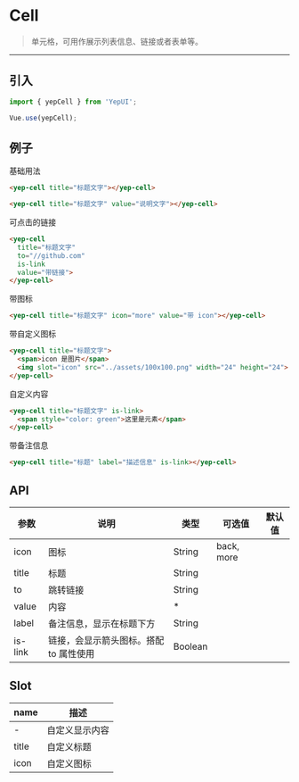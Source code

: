 # Cell

> 单元格，可用作展示列表信息、链接或者表单等。

----------


## 引入

```javascript
import { yepCell } from 'YepUI';

Vue.use(yepCell);
```

## 例子

基础用法
```html
<yep-cell title="标题文字"></yep-cell>

<yep-cell title="标题文字" value="说明文字"></yep-cell>
```

可点击的链接

```html
<yep-cell
  title="标题文字"
  to="//github.com"
  is-link
  value="带链接">
</yep-cell>
```

带图标

```html
<yep-cell title="标题文字" icon="more" value="带 icon"></yep-cell>
```


带自定义图标

```html
<yep-cell title="标题文字">
  <span>icon 是图片</span>
  <img slot="icon" src="../assets/100x100.png" width="24" height="24">
</yep-cell>
```

自定义内容
```html
<yep-cell title="标题文字" is-link>
  <span style="color: green">这里是元素</span>
</yep-cell>
```

带备注信息
```html
<yep-cell title="标题" label="描述信息" is-link></yep-cell>
```


## API
| 参数 | 说明 | 类型 | 可选值 | 默认值 |
|------|-------|---------|-------|--------|
|   icon  |  图标   | String    |  back, more   |     |
| title | 标题 | String | | |
| to    | 跳转链接 | String | | |
| value | 内容 | * | | |
| label | 备注信息，显示在标题下方 | String | | |
| is-link | 链接，会显示箭头图标。搭配 to 属性使用 | Boolean | | |

## Slot
| name | 描述 |
|------|--------|
| - | 自定义显示内容 |
| title | 自定义标题 |
| icon | 自定义图标 |
